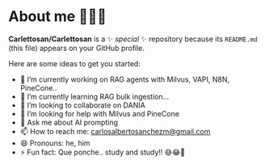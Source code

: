 # About me 👋🇨🇴


**Carlettosan/Carlettosan** is a ✨ _special_ ✨ repository because its `README.md` (this file) appears on your GitHub profile.

Here are some ideas to get you started:

- 🔭 I’m currently working on RAG agents with Milvus, VAPI, N8N, PineCone..
- 🌱 I’m currently learning RAG bulk ingestion...
- 👯 I’m looking to collaborate on DANIA
- 🤔 I’m looking for help with Milvus and PineCone
- 💬 Ask me about  AI prompting
- 📫 How to reach me: carlosalbertosanchezm@gmail.com
- 😄 Pronouns: he, him
- ⚡ Fun fact: Que ponche.. study and study!! 😅😂🤣
